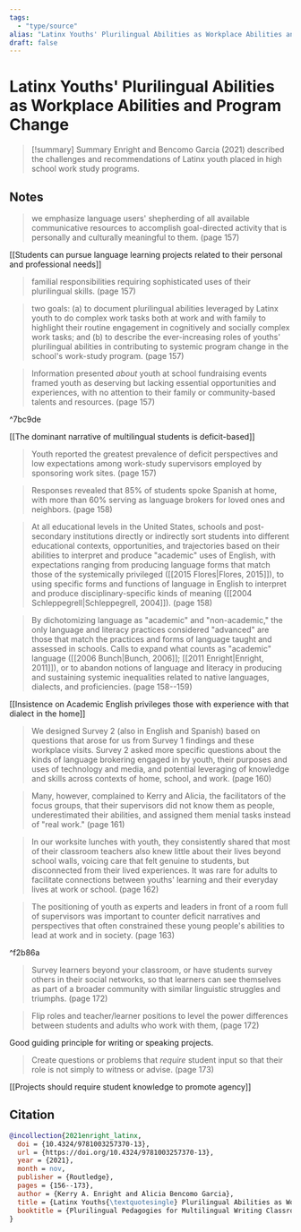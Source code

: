```yaml
---
tags:
  - "type/source"
alias: "Latinx Youths' Plurilingual Abilities as Workplace Abilities and Program Change"
draft: false
---
```


# Latinx Youths' Plurilingual Abilities as Workplace Abilities and Program Change
> [!summary] Summary
> Enright and Bencomo Garcia (2021) described the challenges and recommendations of Latinx youth placed in high school work study programs.

## Notes
> we emphasize language users' shepherding of all available communicative resources to accomplish goal-directed activity that is personally and culturally meaningful to them. (page 157)

[[Students can pursue language learning projects related to their personal and professional needs]]

> familial responsibilities requiring sophisticated uses of their plurilingual skills. (page 157)

> two goals: (a) to document plurilingual abilities leveraged by Latinx youth to do complex work tasks both at work and with family to highlight their routine engagement in cognitively and socially complex work tasks; and (b) to describe the ever-increasing roles of youths' plurilingual abilities in contributing to systemic program change in the school's work-study program. (page 157)

> Information presented *about* youth at school fundraising events framed youth as deserving but lacking essential opportunities and experiences, with no attention to their family or community-based talents and resources. (page 157)

^7bc9de

[[The dominant narrative of multilingual students is deficit-based]]

> Youth reported the greatest prevalence of deficit perspectives and low expectations among work-study supervisors employed by sponsoring work sites. (page 157)

> Responses revealed that 85% of students spoke Spanish at home, with more than 60% serving as language brokers for loved ones and neighbors. (page 158)

> At all educational levels in the United States, schools and post-secondary institutions directly or indirectly sort students into different educational contexts, opportunities, and trajectories based on their abilities to interpret and produce "academic" uses of English, with expectations ranging from producing language forms that match those of the systemically privileged ([[2015 Flores|Flores, 2015]]), to using specific forms and functions of language in English to interpret and produce disciplinary-specific kinds of meaning ([[2004 Schleppegrell|Schleppegrell, 2004]]). (page 158)

> By dichotomizing language as "academic" and "non-academic," the only language and literacy practices considered "advanced" are those that match the practices and forms of language taught and assessed in schools. Calls to expand what counts as "academic" language ([[2006 Bunch|Bunch, 2006]]; [[2011 Enright|Enright, 2011]]), or to abandon notions of language and literacy in producing and sustaining systemic inequalities related to native languages, dialects, and proficiencies. (page 158--159)

[[Insistence on Academic English privileges those with experience with that dialect in the home]]

> We designed Survey 2 (also in English and Spanish) based on questions that arose for us from Survey 1 findings and these workplace visits. Survey 2 asked more specific questions about the kinds of language brokering engaged in by youth, their purposes and uses of technology and media, and potential leveraging of knowledge and skills across contexts of home, school, and work. (page 160)

> Many, however, complained to Kerry and Alicia, the facilitators of the focus groups, that their supervisors did not know them as people, underestimated their abilities, and assigned them menial tasks instead of "real work." (page 161)

> In our worksite lunches with youth, they consistently shared that most of their classroom teachers also knew little about their lives beyond school walls, voicing care that felt genuine to students, but disconnected from their lived experiences. It was rare for adults to facilitate connections between youths' learning and their everyday lives at work or school. (page 162)

> The positioning of youth as experts and leaders in front of a room full of supervisors was important to counter deficit narratives and perspectives that often constrained these young people's abilities to lead at work and in society. (page 163)

^f2b86a

> Survey learners beyond your classroom, or have students survey others in their social networks, so that learners can see themselves as part of a broader community with similar linguistic struggles and triumphs. (page 172)

> Flip roles and teacher/learner positions to level the power differences between students and adults who work with them, (page 172)

Good guiding principle for writing or speaking projects.

> Create questions or problems that *require* student input so that their role is not simply to witness or advise. (page 173)

[[Projects should require student knowledge to promote agency]]
## Citation

```bibtex
@incollection{2021enright_latinx,
  doi = {10.4324/9781003257370-13},
  url = {https://doi.org/10.4324/9781003257370-13},
  year = {2021},
  month = nov,
  publisher = {Routledge},
  pages = {156--173},
  author = {Kerry A. Enright and Alicia Bencomo Garcia},
  title = {Latinx Youths{\textquotesingle} Plurilingual Abilities as Workplace Abilities and Program Change},
  booktitle = {Plurilingual Pedagogies for Multilingual Writing Classrooms}
}
```

